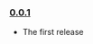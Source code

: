 ### [0.0.1](https://github.com/ricardo-ch/pdp-push-desktop/releases/tag/v0.0.1)

- The first release
